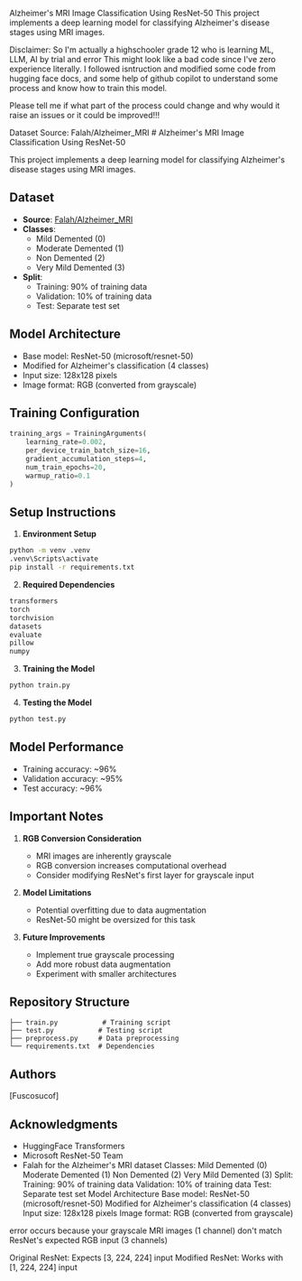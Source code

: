 Alzheimer's MRI Image Classification Using ResNet-50
This project implements a deep learning model for classifying Alzheimer's disease stages using MRI images.

Disclaimer: So I'm actually a highschooler grade 12 who is learning ML, LLM, AI by trial and error
This might look like a bad code since I've zero experience literally.
I followed isntruction and modified some code from hugging face docs, and some help of github copilot to understand some process and know how to train this model.

Please tell me if what part of the process could change and why would it raise an issues or it could be improved!!!

Dataset
Source: Falah/Alzheimer_MRI # Alzheimer's MRI Image Classification Using ResNet-50

This project implements a deep learning model for classifying Alzheimer's disease stages using MRI images.

## Dataset

- **Source**: [Falah/Alzheimer_MRI](https://huggingface.co/datasets/Falah/Alzheimer_MRI)
- **Classes**:
  - Mild Demented (0)
  - Moderate Demented (1)
  - Non Demented (2)
  - Very Mild Demented (3)
- **Split**: 
  - Training: 90% of training data
  - Validation: 10% of training data
  - Test: Separate test set

## Model Architecture

- Base model: ResNet-50 (microsoft/resnet-50)
- Modified for Alzheimer's classification (4 classes)
- Input size: 128x128 pixels
- Image format: RGB (converted from grayscale)

## Training Configuration

```python
training_args = TrainingArguments(
    learning_rate=0.002,
    per_device_train_batch_size=16,
    gradient_accumulation_steps=4,
    num_train_epochs=20,
    warmup_ratio=0.1
)
```

## Setup Instructions

1. **Environment Setup**
```bash
python -m venv .venv
.venv\Scripts\activate
pip install -r requirements.txt
```

2. **Required Dependencies**
```txt
transformers
torch
torchvision
datasets
evaluate
pillow
numpy
```

3. **Training the Model**
```bash
python train.py
```

4. **Testing the Model**
```bash
python test.py
```

## Model Performance

- Training accuracy: ~96%
- Validation accuracy: ~95%
- Test accuracy: ~96%

## Important Notes

1. **RGB Conversion Consideration**
   - MRI images are inherently grayscale
   - RGB conversion increases computational overhead
   - Consider modifying ResNet's first layer for grayscale input

2. **Model Limitations**
   - Potential overfitting due to data augmentation
   - ResNet-50 might be oversized for this task

3. **Future Improvements**
   - Implement true grayscale processing
   - Add more robust data augmentation
   - Experiment with smaller architectures

## Repository Structure

```
├── train.py           # Training script
├── test.py           # Testing script
├── preprocess.py     # Data preprocessing
└── requirements.txt  # Dependencies
```

## Authors

[Fuscosucof]

## Acknowledgments

- HuggingFace Transformers
- Microsoft ResNet-50 Team
- Falah for the Alzheimer's MRI dataset
Classes:
Mild Demented (0)
Moderate Demented (1)
Non Demented (2)
Very Mild Demented (3)
Split:
Training: 90% of training data
Validation: 10% of training data
Test: Separate test set
Model Architecture
Base model: ResNet-50 (microsoft/resnet-50)
Modified for Alzheimer's classification (4 classes)
Input size: 128x128 pixels
Image format: RGB (converted from grayscale)



error occurs because your grayscale MRI images (1 channel) don't match ResNet's expected RGB input (3 channels)

Original ResNet: Expects [3, 224, 224] input
Modified ResNet: Works with [1, 224, 224] input



